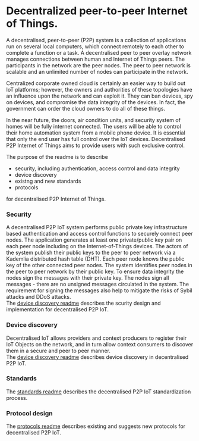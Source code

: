 ﻿# Decentralized peer-to-peer Internet of Things.

A decentralised, peer-to-peer (P2P) system is a collection of applications run on several local computers, which connect remotely to each other to complete a function or a task. A decentralised peer to peer overlay network manages connections between human and Internet of Things peers. The participants in the network are the peer nodes. The peer to peer network is scalable and an unlimited number of nodes can participate in the network.

Centralized corporate owned cloud is certainly an easier way to build out IoT platforms; however, the owners and authorities of these topologies have an influence upon the network and can exploit it. They can ban devices, spy on devices, and compromise the data integrity of the devices. In fact, the government can order the cloud owners to do all of these things.

In the near future, the doors, air condition units, and security system of homes will be fully internet connected. The users will be able to control their home automation system from a mobile phone device. It is essential that only the end user has full control over the IoT devices. Decentralised P2P Internet of Things aims to provide users with such exclusive control.

The purpose of the readme is to describe 
* security, including authentication, access control and data integrity
* device discovery
* existng and new standards 
* protocols

for decentralised P2P Internet of Things.

### Security
A decentralised P2P IoT system performs public private key infrastructure based authentication and access control functions to securely connect peer nodes. The application generates at least one private/public key pair on each peer node including on the Internet-of-Things devices. The actors of the system publish their public keys to the peer to peer network via a Kademlia distributed hash table (DHT). Each peer node knows the public key of the other connected peer nodes. The system identifies peer nodes in the peer to peer network by their public key. To ensure data integrity the nodes sign the messages with their private key. The nodes sign all messages - there are no unsigned messages circulated in the system. The requirement for signing the messages also help to mitigate the risks of Sybil attacks and DDoS attacks.   
The [device discovery readme](items/security.md) describes the scurity design and implementation for decentralised P2P IoT.


### Device discovery
Decentralised IoT allows providers and context producers to register their IoT Objects on the network, and in turn allow context consumers to discover them in a secure and peer to peer manner.     
The [device discovery readme](items/device_discovery.md) describes device discovery in decentralised P2P IoT.

### Standards 
The [standards readme](items/standards.md) describes the decentralised P2P IoT standardization process.


### Protocol design
The [protocols readme](items/protocol.md) describes existing and suggests new protocols for decentralised P2P IoT.